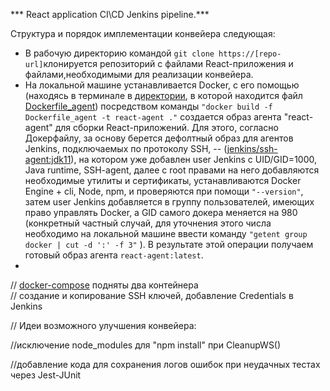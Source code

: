 ***        React application CI\CD Jenkins pipeline.***


Структура и порядок имплементации конвейера следующая:

* В рабочую директорию командой `git clone https://[repo-url]`клонируется репозиторий с файлами React-приложения и файлами,необходимыми для реализации конвейера. 
* На локальной машине устанавливается Docker, с его помощью (находясь в терминале в [директории](https://git.zby.icdc.io/icdc/devops/labs/jenkins/-/tree/dev/Jenkins_pipeline_files), в которой находится файл [Dockerfile_agent](https://git.zby.icdc.io/icdc/devops/labs/jenkins/-/blob/dev/Jenkins_pipeline_files/Dockerfile_agent)) посредством команды `"docker build -f Dockerfile_agent -t react-agent ."` создается образ агента "react-agent" для сборки React-приложений. Для этого, согласно Докерфайлу, за основу берется дефолтный образ для агентов Jenkins, подключаемых по протоколу SSH, -- ([jenkins/ssh-agent:jdk11](https://hub.docker.com/r/jenkins/ssh-agent)), на котором уже добавлен user Jenkins с UID/GID=1000, Java runtime, SSH-agent, далее с root правами на него добавляются необходимые утилиты и сертификаты, устанавливаются Docker Engine + cli, Node, npm, и проверяются при помощи `"--version"`, затем user Jenkins добавляется в группу пользователей, имеющих право управлять Docker, а GID самого докера меняется на 980 (конкретный частный случай, для уточнения этого числа необходимо на локальной машине ввести команду `"getent group docker | cut -d ':' -f 3"` ). В результате этой операции получаем готовый образ агента `react-agent:latest`.
* 



// [docker-compose](https://git.zby.icdc.io/icdc/devops/labs/jenkins/-/blob/dev/Jenkins_pipeline_files/docker-compose.yml) подняты два контейнера  
// создание и копирование SSH ключей, добавление Credentials в Jenkins




// Идеи возможного улучшения конвейера:

//исключение node_modules для "npm install" при CleanupWS()

//добавление кода для сохранения логов ошибок при неудачных тестах через  Jest-JUnit